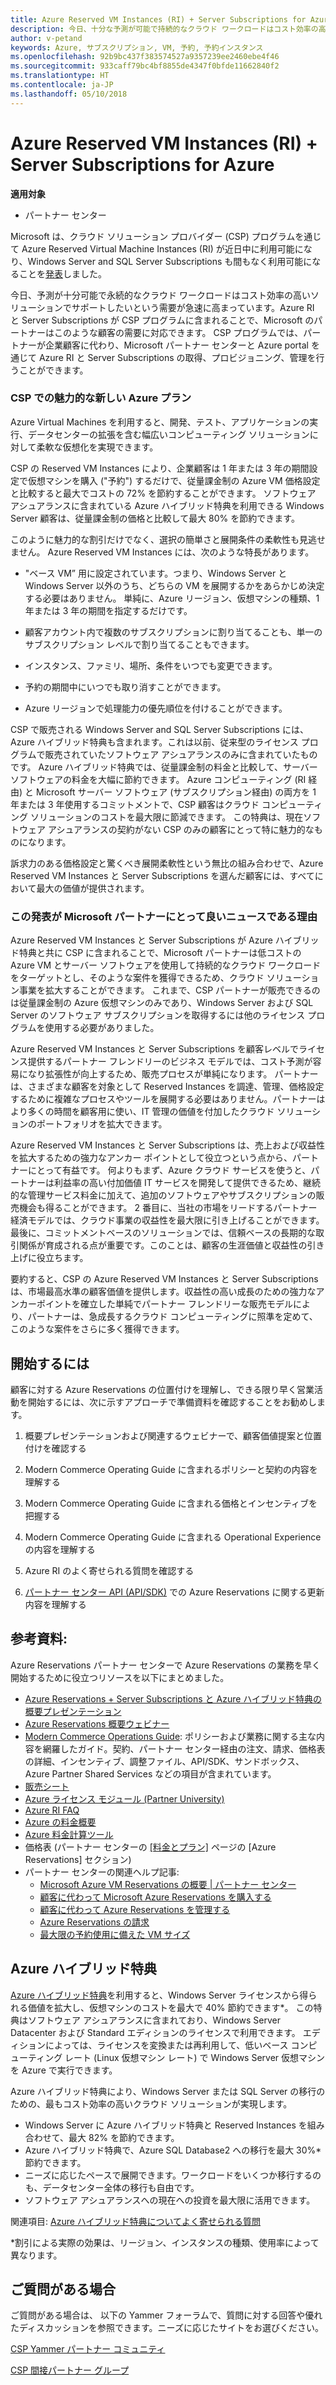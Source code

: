 ```yaml
---
title: Azure Reserved VM Instances (RI) + Server Subscriptions for Azure | パートナー センター
description: 今日、十分な予測が可能で持続的なクラウド ワークロードはコスト効率の高いソリューションでサポートしたいという需要が急速に高まっています。Azure RI と Server Subscriptions が CSP プログラムに含まれることで、パートナーはこのような顧客の需要に対応できます。 CSP プログラムでは、パートナーが企業顧客に代わり、Microsoft パートナー センターと Azure portal を通じて Azure RI と Server Subscriptions の取得、プロビジョニング、管理を行うことができます。
author: v-petand
keywords: Azure, サブスクリプション, VM, 予約, 予約インスタンス
ms.openlocfilehash: 92b9bc437f383574527a9357239ee2460ebe4f46
ms.sourcegitcommit: 933caff79bc4bf8855de4347f0bfde11662840f2
ms.translationtype: HT
ms.contentlocale: ja-JP
ms.lasthandoff: 05/10/2018
---
```

# <a name="azure-reserved-vm-instances-ri--server-subscriptions-for-azure"></a>Azure Reserved VM Instances (RI) + Server Subscriptions for Azure

**適用対象**

-  パートナー センター
 
Microsoft は、クラウド ソリューション プロバイダー (CSP) プログラムを通じて Azure Reserved Virtual Machine Instances (RI) が近日中に利用可能になり、Windows Server and SQL Server Subscriptions も間もなく利用可能になることを[発表](https://blogs.partner.microsoft.com/mpn/better-together-azure-reserved-instances-server-subscriptions/?ln=en-us)しました。 

今日、予測が十分可能で永続的なクラウド ワークロードはコスト効率の高いソリューションでサポートしたいという需要が急速に高まっています。Azure RI と Server Subscriptions が CSP プログラムに含まれることで、Microsoft のパートナーはこのような顧客の需要に対応できます。 CSP プログラムでは、パートナーが企業顧客に代わり、Microsoft パートナー センターと Azure portal を通じて Azure RI と Server Subscriptions の取得、プロビジョニング、管理を行うことができます。  
 
### <a name="compelling-new-azure-offer-in-csp"></a>CSP での魅力的な新しい Azure プラン 

Azure Virtual Machines を利用すると、開発、テスト、アプリケーションの実行、データセンターの拡張を含む幅広いコンピューティング ソリューションに対して柔軟な仮想化を実現できます。  

CSP の Reserved VM Instances により、企業顧客は 1 年または 3 年の期間設定で仮想マシンを購入 ("予約") するだけで、従量課金制の Azure VM 価格設定と比較すると最大でコストの 72% を節約することができます。 ソフトウェア アシュアランスに含まれている Azure ハイブリッド特典を利用できる Windows Server 顧客は、従量課金制の価格と比較して最大 80% を節約できます。  

このように魅力的な割引だけでなく、選択の簡単さと展開条件の柔軟性も見逃せません。 Azure Reserved VM Instances には、次のような特長があります。  

-   "ベース VM” 用に設定されています。つまり、Windows Server と Windows Server 以外のうち、どちらの VM を展開するかをあらかじめ決定する必要はありません。 単純に、Azure リージョン、仮想マシンの種類、1 年または 3 年の期間を指定するだけです。 

-   顧客アカウント内で複数のサブスクリプションに割り当てることも、単一のサブスクリプション レベルで割り当てることもできます。  

-   インスタンス、ファミリ、場所、条件をいつでも変更できます。  

-   予約の期間中にいつでも取り消すことができます。  

-   Azure リージョンで処理能力の優先順位を付けることができます。 
 
CSP で販売される Windows Server and SQL Server Subscriptions には、Azure ハイブリッド特典も含まれます。これは以前、従来型のライセンス プログラムで販売されていたソフトウェア アシュアランスのみに含まれていたものです。 Azure ハイブリッド特典では、従量課金制の料金と比較して、サーバー ソフトウェアの料金を大幅に節約できます。 Azure コンピューティング (RI 経由) と Microsoft サーバー ソフトウェア (サブスクリプション経由) の両方を 1 年または 3 年使用するコミットメントで、CSP 顧客はクラウド コンピューティング ソリューションのコストを最大限に節減できます。 この特典は、現在ソフトウェア アシュアランスの契約がない CSP のみの顧客にとって特に魅力的なものになります。 

訴求力のある価格設定と驚くべき展開柔軟性という無比の組み合わせで、Azure Reserved VM Instances と Server Subscriptions を選んだ顧客には、すべてにおいて最大の価値が提供されます。 
 
### <a name="why-is-this-announcement-good-news-for-microsoft-partners"></a>この発表が Microsoft パートナーにとって良いニュースである理由 

Azure Reserved VM Instances と Server Subscriptions が Azure ハイブリッド特典と共に CSP に含まれることで、Microsoft パートナーは低コストの Azure VM とサーバー ソフトウェアを使用して持続的なクラウド ワークロードをターゲットとし、そのような案件を獲得できるため、クラウド ソリューション事業を拡大することができます。 これまで、CSP パートナーが販売できるのは従量課金制の Azure 仮想マシンのみであり、Windows Server および SQL Server のソフトウェア サブスクリプションを取得するには他のライセンス プログラムを使用する必要がありました。  

Azure Reserved VM Instances と Server Subscriptions を顧客レベルでライセンス提供するパートナー フレンドリーのビジネス モデルでは、コスト予測が容易になり拡張性が向上するため、販売プロセスが単純になります。 パートナーは、さまざまな顧客を対象として Reserved Instances を調達、管理、価格設定するために複雑なプロセスやツールを展開する必要はありません。パートナーはより多くの時間を顧客用に使い、IT 管理の価値を付加したクラウド ソリューションのポートフォリオを拡大できます。 

Azure Reserved VM Instances と Server Subscriptions は、売上および収益性を拡大するための強力なアンカー ポイントとして役立つという点から、パートナーにとって有益です。 何よりもまず、Azure クラウド サービスを使うと、パートナーは利益率の高い付加価値 IT サービスを開発して提供できるため、継続的な管理サービス料金に加えて、追加のソフトウェアやサブスクリプションの販売機会も得ることができます。 2 番目に、当社の市場をリードするパートナー経済モデルでは、クラウド事業の収益性を最大限に引き上げることができます。 最後に、コミットメントベースのソリューションでは、信頼ベースの長期的な取引関係が育成される点が重要です。このことは、顧客の生涯価値と収益性の引き上げに役立ちます。  

要約すると、CSP の Azure Reserved VM Instances と Server Subscriptions は、市場最高水準の顧客価値を提供します。収益性の高い成長のための強力なアンカーポイントを確立した単純でパートナー フレンドリーな販売モデルにより、パートナーは、急成長するクラウド コンピューティングに照準を定めて、このような案件をさらに多く獲得できます。  
 
## <a name="getting-started"></a>開始するには

顧客に対する Azure Reservations の位置付けを理解し、できる限り早く営業活動を開始するには、次に示すアプローチで準備資料を確認することをお勧めします。

1.  概要プレゼンテーションおよび関連するウェビナーで、顧客価値提案と位置付けを確認する

2.  Modern Commerce Operating Guide に含まれるポリシーと契約の内容を理解する

3.  Modern Commerce Operating Guide に含まれる価格とインセンティブを把握する

4.  Modern Commerce Operating Guide に含まれる Operational Experience の内容を理解する

5.  Azure RI のよく寄せられる質問を確認する

6.  [パートナー センター API (API/SDK)](https://docs.microsoft.com/en-us/partner-center/develop/purchase-azure-reserved-vm-instances) での Azure Reservations に関する更新内容を理解する

## <a name="resources"></a>参考資料: 

Azure Reservations パートナー センターで Azure Reservations の業務を早く開始するために役立つリソースを以下にまとめました。 
-   [Azure Reservations + Server Subscriptions と Azure ハイブリッド特典の概要プレゼンテーション](https://www.yammer.com/cloudpartnercommunity/#/files/133462305)
-   [Azure Reservations 概要ウェビナー](https://commercial-licensing.eventbuilder.com/Reserved_Instances_in_CSP_May_Option_1)
-   [Modern Commerce Operations Guide](http://assetsprod.microsoft.com/mpn/Partner-Center-Modern-Commerce-Operating-Guide.docx): ポリシーおよび業務に関する主な内容を網羅したガイド。契約、パートナー センター経由の注文、請求、価格表の詳細、インセンティブ、調整ファイル、API/SDK、サンドボックス、Azure Partner Shared Services などの項目が含まれています。
-   [販売シート](http://assetsprod.microsoft.com/mpn/Azure-RI-Sales-Sheet-CSP.pdf)
-   [Azure ライセンス モジュール (Partner University)](https://aka.ms/azure_partner_licensing)
-   [Azure RI FAQ](https://www.yammer.com/cloudpartnercommunity/#/files/133462302)
-   [Azure の料金概要](https://azure.microsoft.com/en-us/pricing/#explore-cost)
-   [Azure 料金計算ツール](https://azure.microsoft.com/en-us/pricing/calculator/)
-   価格表 (パートナー センターの [[料金とプラン]](https://partnercenter.microsoft.com/en-us/pcv/sales) ページの [Azure Reservations] セクション)
-   パートナー センターの関連ヘルプ記事:
    -   [Microsoft Azure VM Reservations の概要 | パートナー センター](https://go.microsoft.com/fwlink/?linkid=872806)
    -   [顧客に代わって Microsoft Azure Reservations を購入する](https://go.microsoft.com/fwlink/?linkid=872807)
    -   [顧客に代わって Azure Reservations を管理する](https://go.microsoft.com/fwlink/?linkid=872808)
    -   [Azure Reservations の請求](https://go.microsoft.com/fwlink/?linkid=872809)
    -   [最大限の予約使用に備えた VM サイズ](https://go.microsoft.com/fwlink/?linkid=872810)

## <a name="azure-hybrid-benefit"></a>Azure ハイブリッド特典
[Azure ハイブリッド特典](https://azure.microsoft.com/en-us/pricing/hybrid-benefit)を利用すると、Windows Server ライセンスから得られる価値を拡大し、仮想マシンのコストを最大で 40% 節約できます*。 この特典はソフトウェア アシュアランスに含まれており、Windows Server Datacenter および Standard エディションのライセンスで利用できます。 エディションによっては、ライセンスを変換または再利用して、低いベース コンピューティング レート (Linux 仮想マシン レート) で Windows Server 仮想マシンを Azure で実行できます。

Azure ハイブリッド特典により、Windows Server または SQL Server の移行のための、最もコスト効率の高いクラウド ソリューションが実現します。
-   Windows Server に Azure ハイブリッド特典と Reserved Instances を組み合わせて、最大 82% を節約できます。
-   Azure ハイブリッド特典で、Azure SQL Database2 への移行を最大 30%* 節約できます。
-   ニーズに応じたペースで展開できます。ワークロードをいくつか移行するのも、データセンター全体の移行も自由です。
-   ソフトウェア アシュアランスへの現在への投資を最大限に活用できます。

関連項目: [Azure ハイブリッド特典についてよく寄せられる質問](https://azure.microsoft.com/en-us/pricing/hybrid-benefit/faq/)

*割引による実際の効果は、リージョン、インスタンスの種類、使用率によって異なります。

## <a name="questions"></a>ご質問がある場合
ご質問がある場合は、  以下の Yammer フォーラムで、質問に対する回答や優れたディスカッションを参照できます。ニーズに応じたサイトをお選びください。

[CSP Yammer パートナー コミュニティ](https://www.yammer.com/cloudpartnercommunity/#/threads/inGroup?type=in_group&feedId=4989124&trk_event=ticker)

[CSP 間接パートナー グループ](https://www.yammer.com/cloudpartnercommunity/#/threads/inGroup?type=in_group&feedId=6392971)

